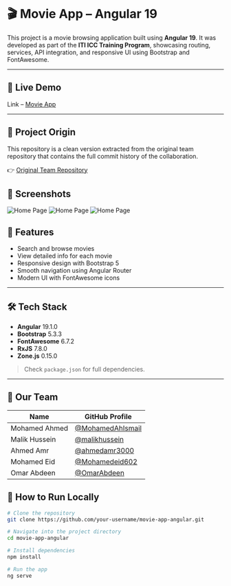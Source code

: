 # 🎬 Movie App – Angular 19

This project is a movie browsing application built using **Angular 19**. It was developed as part of the **ITI ICC Training Program**, showcasing routing, services, API integration, and responsive UI using Bootstrap and FontAwesome.

---

## 🚀 Live Demo

Link – [Movie App](https://iti-angular-movie-app.vercel.app/)

---

## 🔄 Project Origin

This repository is a clean version extracted from the original team repository that contains the full commit history of the collaboration.

👉 [Original Team Repository](https://github.com/malikhussein/ITI-angular-movie-app)

## 📸 Screenshots

  ![Home Page](screenshots/1.png)
  ![Home Page](screenshots/2.png)
  ![Home Page](screenshots/3.png)

## 🧠 Features

- Search and browse movies
- View detailed info for each movie
- Responsive design with Bootstrap 5
- Smooth navigation using Angular Router
- Modern UI with FontAwesome icons

---

## 🛠️ Tech Stack

- **Angular** 19.1.0
- **Bootstrap** 5.3.3
- **FontAwesome** 6.7.2
- **RxJS** 7.8.0
- **Zone.js** 0.15.0

> Check `package.json` for full dependencies.

---

## 👥 Our Team

| Name          | GitHub Profile                                         |
| ------------- | ------------------------------------------------------ |
| Mohamed Ahmed | [@MohamedAhIsmail](https://github.com/MohamedAhIsmail) |
| Malik Hussein | [@malikhussein](https://github.com/malikhussein)       |
| Ahmed Amr     | [@ahmedamr3000](https://github.com/ahmedamr3000)       |
| Mohamed Eid   | [@Mohamedeid602](https://github.com/Mohamedeid602)     |
| Omar Abdeen   | [@OmarAbdeen](https://github.com/Test0-VC)             |


## 🧩 How to Run Locally

```bash
# Clone the repository
git clone https://github.com/your-username/movie-app-angular.git

# Navigate into the project directory
cd movie-app-angular

# Install dependencies
npm install

# Run the app
ng serve

